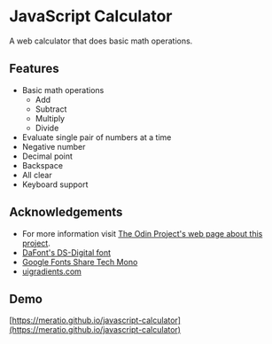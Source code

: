 # JavaScript Calculator

A web calculator that does basic math operations.

## Features

- Basic math operations
  - Add
  - Subtract
  - Multiply
  - Divide
- Evaluate single pair of numbers at a time
- Negative number
- Decimal point
- Backspace
- All clear
- Keyboard support

## Acknowledgements

- For more information visit [The Odin Project's web page about this project](https://www.theodinproject.com/lessons/foundations-calculator).
- [DaFont's DS-Digital font](https://www.dafont.com/ds-digital.font)
- [Google Fonts Share Tech Mono](https://fonts.google.com/specimen/Share+Tech+Mono)
- [uigradients.com](https://uigradients.com/#Royal)

## Demo

[https://meratio.github.io/javascript-calculator](https://meratio.github.io/javascript-calculator)
